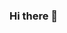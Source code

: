 ### Hi there 👋

<!--
**TechPertz/techpertz** is a ✨ _special_ ✨ repository because its `README.md` (this file) appears on your GitHub profile.

![Reet's github stats](https://github-readme-stats.vercel.app/api?username=techpertz&show_icons=true&count_private=true)

![Hardik's top used languages](https://github-readme-stats.vercel.app/api/top-langs/?username=oddlyspaced&exclude_repo=dt_laurel_sprout,dt_laurel_sprout_oss,vt_laurel_sprout,vt_laurel_sprout_oss,shrp_xiaomi_laurel_sprout,oddlyspaced.github.io,gims-dump)

Viewer Count :
 ![Visitor Count](https://profile-counter.glitch.me/{oddlyspaced}/count.svg)

Here are some ideas to get you started:

- 🔭 I’m currently working on ...
- 🌱 I’m currently learning ...
- 👯 I’m looking to collaborate on ...
- 🤔 I’m looking for help with ...
- 💬 Ask me about ...
- 📫 How to reach me: ...
- 😄 Pronouns: ...
- ⚡ Fun fact: ...
-->
